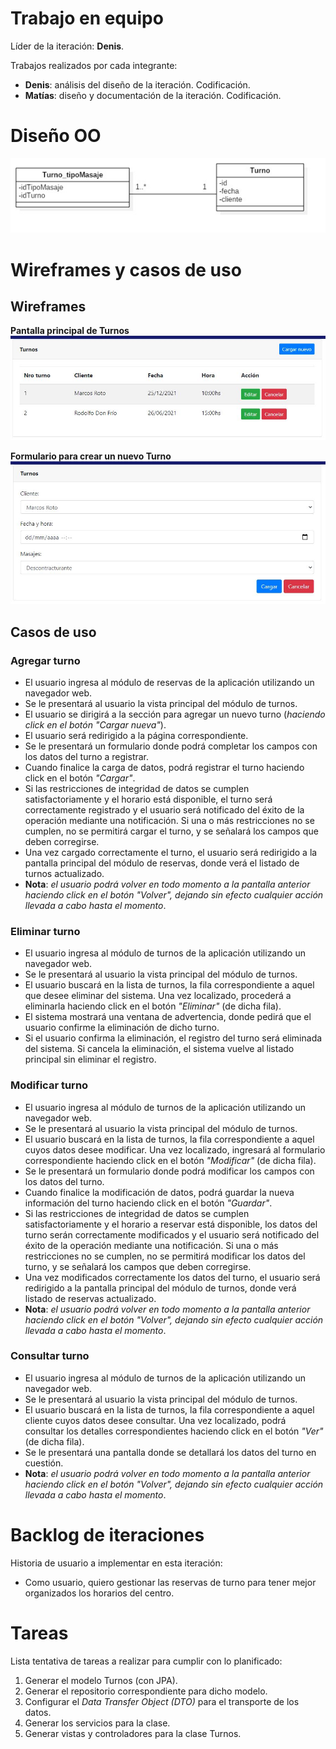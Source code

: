# Trabajo en equipo
Líder de la iteración: **Denis**.

Trabajos realizados por cada integrante:
* **Denis**: análisis del diseño de la iteración. Codificación.
* **Matías**: diseño y documentación de la iteración. Codificación.

# Diseño OO
![Diagrama de clases](img/reservas.jpeg)

# Wireframes y casos de uso
## Wireframes
**Pantalla principal de Turnos**
![Wireframe](img/reservasIndex.jpeg)

**Formulario para crear un nuevo Turno**
![Wireframe](img/reservasForm.jpeg)

## Casos de uso

### Agregar turno
* El usuario ingresa al módulo de reservas de la aplicación utilizando un navegador web.
* Se le presentará al usuario la vista principal del módulo de turnos.
* El usuario se dirigirá a la sección para agregar un nuevo turno (*haciendo click en el botón "Cargar nueva"*).
* El usuario será redirigido a la página correspondiente.
* Se le presentará un formulario donde podrá completar los campos con los datos del turno a registrar.
* Cuando finalice la carga de datos, podrá registrar el turno haciendo click en el botón *"Cargar"*.
* Si las restricciones de integridad de datos se cumplen satisfactoriamente y el horario está disponible, el turno será correctamente registrado y el usuario será notificado del éxito de la operación mediante una notificación. Si una o más restricciones no se cumplen, no se permitirá cargar el turno, y se señalará los campos que deben corregirse.
* Una vez cargado correctamente el turno, el usuario será redirigido a la pantalla principal del módulo de reservas, donde verá el listado de turnos actualizado.
* **Nota**: *el usuario podrá volver en todo momento a la pantalla anterior haciendo click en el botón "Volver", dejando sin efecto cualquier acción llevada a cabo hasta el momento*.

### Eliminar turno
* El usuario ingresa al módulo de turnos de la aplicación utilizando un navegador web.
* Se le presentará al usuario la vista principal del módulo de turnos.
* El usuario buscará en la lista de turnos, la fila correspondiente a aquel que desee eliminar del sistema. Una vez localizado, procederá a eliminarla haciendo click en el botón *"Eliminar"* (de dicha fila).
* El sistema mostrará una ventana de advertencia, donde pedirá que el usuario confirme la eliminación de dicho turno.
* Si el usuario confirma la eliminación, el registro del turno será eliminada del sistema. Si cancela la eliminación, el sistema vuelve al listado principal sin eliminar el registro.

### Modificar turno
* El usuario ingresa al módulo de turnos de la aplicación utilizando un navegador web.
* Se le presentará al usuario la vista principal del módulo de turnos.
* El usuario buscará en la lista de turnos, la fila correspondiente a aquel cuyos datos desee modificar. Una vez localizado, ingresará al formulario correspondiente haciendo click en el botón *"Modificar"* (de dicha fila).
* Se le presentará un formulario donde podrá modificar los campos con los datos del turno.
* Cuando finalice la modificación de datos, podrá guardar la nueva información del turno haciendo click en el botón *"Guardar"*.
* Si las restricciones de integridad de datos se cumplen satisfactoriamente y el horario a reservar está disponible, los datos del turno serán correctamente modificados y el usuario será notificado del éxito de la operación mediante una notificación. Si una o más restricciones no se cumplen, no se permitirá modificar los datos del turno, y se señalará los campos que deben corregirse.
* Una vez modificados correctamente los datos del turno, el usuario será redirigido a la pantalla principal del módulo de turnos, donde verá listado de reservas actualizado.
* **Nota**: *el usuario podrá volver en todo momento a la pantalla anterior haciendo click en el botón "Volver", dejando sin efecto cualquier acción llevada a cabo hasta el momento*.

### Consultar turno
* El usuario ingresa al módulo de turnos de la aplicación utilizando un navegador web.
* Se le presentará al usuario la vista principal del módulo de turnos.
* El usuario buscará en la lista de turnos, la fila correspondiente a aquel cliente cuyos datos desee consultar. Una vez localizado, podrá consultar los detalles correspondientes haciendo click en el botón *"Ver"* (de dicha fila).
* Se le presentará una pantalla donde se detallará los datos del turno en cuestión.
* **Nota**: *el usuario podrá volver en todo momento a la pantalla anterior haciendo click en el botón "Volver", dejando sin efecto cualquier acción llevada a cabo hasta el momento*.
  
# Backlog de iteraciones
Historia de usuario a implementar en esta iteración:
* Como usuario, quiero gestionar las reservas de turno para tener mejor organizados los horarios del centro.

# Tareas
Lista tentativa de tareas a realizar para cumplir con lo planificado:

1) Generar el modelo Turnos (con JPA).
2) Generar el repositorio correspondiente para dicho modelo.
3) Configurar el *Data Transfer Object (DTO)* para el transporte de los datos.
4) Generar los servicios para la clase.
5) Generar vistas y controladores para la clase Turnos.